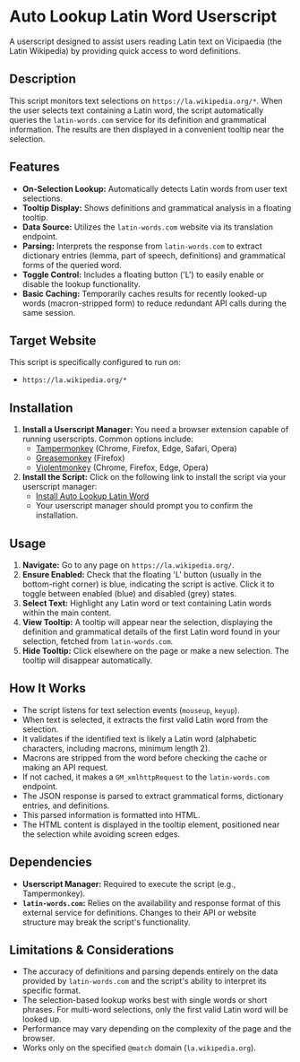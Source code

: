 # Auto Lookup Latin Word Userscript

A userscript designed to assist users reading Latin text on Vicipaedia (the Latin Wikipedia) by providing quick access to word definitions.

## Description

This script monitors text selections on `https://la.wikipedia.org/*`. When the user selects text containing a Latin word, the script automatically queries the `latin-words.com` service for its definition and grammatical information. The results are then displayed in a convenient tooltip near the selection.

## Features

* **On-Selection Lookup:** Automatically detects Latin words from user text selections.
* **Tooltip Display:** Shows definitions and grammatical analysis in a floating tooltip.
* **Data Source:** Utilizes the `latin-words.com` website via its translation endpoint.
* **Parsing:** Interprets the response from `latin-words.com` to extract dictionary entries (lemma, part of speech, definitions) and grammatical forms of the queried word.
* **Toggle Control:** Includes a floating button ('L') to easily enable or disable the lookup functionality.
* **Basic Caching:** Temporarily caches results for recently looked-up words (macron-stripped form) to reduce redundant API calls during the same session.

## Target Website

This script is specifically configured to run on:

* `https://la.wikipedia.org/*`

## Installation

1.  **Install a Userscript Manager:** You need a browser extension capable of running userscripts. Common options include:
    * [Tampermonkey](https://www.tampermonkey.net/) (Chrome, Firefox, Edge, Safari, Opera)
    * [Greasemonkey](https://www.greasespot.net/) (Firefox)
    * [Violentmonkey](https://violentmonkey.github.io/) (Chrome, Firefox, Edge, Opera)
2.  **Install the Script:** Click on the following link to install the script via your userscript manager:
    * [Install Auto Lookup Latin Word](https://raw.githubusercontent.com/InvictusNavarchus/auto-lookup-latin-word/master/auto-lookup-latin-word.user.js)
    * Your userscript manager should prompt you to confirm the installation.

## Usage

1.  **Navigate:** Go to any page on `https://la.wikipedia.org/`.
2.  **Ensure Enabled:** Check that the floating 'L' button (usually in the bottom-right corner) is blue, indicating the script is active. Click it to toggle between enabled (blue) and disabled (grey) states.
3.  **Select Text:** Highlight any Latin word or text containing Latin words within the main content.
4.  **View Tooltip:** A tooltip will appear near the selection, displaying the definition and grammatical details of the first Latin word found in your selection, fetched from `latin-words.com`.
5.  **Hide Tooltip:** Click elsewhere on the page or make a new selection. The tooltip will disappear automatically.

## How It Works

* The script listens for text selection events (`mouseup`, `keyup`).
* When text is selected, it extracts the first valid Latin word from the selection.
* It validates if the identified text is likely a Latin word (alphabetic characters, including macrons, minimum length 2).
* Macrons are stripped from the word before checking the cache or making an API request.
* If not cached, it makes a `GM_xmlhttpRequest` to the `latin-words.com` endpoint.
* The JSON response is parsed to extract grammatical forms, dictionary entries, and definitions.
* This parsed information is formatted into HTML.
* The HTML content is displayed in the tooltip element, positioned near the selection while avoiding screen edges.

## Dependencies

* **Userscript Manager:** Required to execute the script (e.g., Tampermonkey).
* **`latin-words.com`:** Relies on the availability and response format of this external service for definitions. Changes to their API or website structure may break the script's functionality.

## Limitations & Considerations

* The accuracy of definitions and parsing depends entirely on the data provided by `latin-words.com` and the script's ability to interpret its specific format.
* The selection-based lookup works best with single words or short phrases. For multi-word selections, only the first valid Latin word will be looked up.
* Performance may vary depending on the complexity of the page and the browser.
* Works only on the specified `@match` domain (`la.wikipedia.org`).
